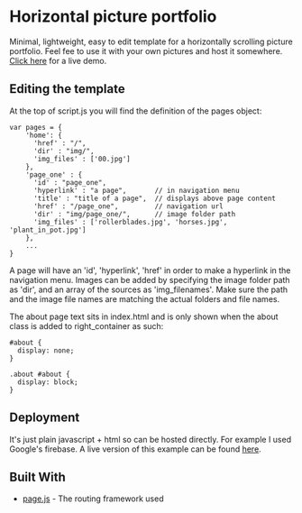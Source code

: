 # Horizontal picture portfolio

Minimal, lightweight, easy to edit template for a horizontally scrolling picture portfolio. Feel fee to use it with your own pictures and host it somewhere. [Click here](https://simple-photo-album.firebaseapp.com/) for a live demo.

## Editing the template

At the top of script.js you will find the definition of the pages object:

```
var pages = {
    'home': {
      'href' : "/",
      'dir' : "img/",
      'img_files' : ['00.jpg']
    },
    'page_one' : {
      'id' : "page_one",
      'hyperlink' : "a page",       // in navigation menu
      'title' : "title of a page",  // displays above page content
      'href' : "/page_one",         // navigation url
      'dir' : "img/page_one/",      // image folder path
      'img_files' : ['rollerblades.jpg', 'horses.jpg', 'plant_in_pot.jpg']
    },
    ...
}
```
A page will have an 'id', 'hyperlink', 'href' in order to make a hyperlink in the navigation menu. Images can be added by specifying the image folder path as 'dir', and an array of the sources as 'img_filenames'. 
Make sure the path and the image file names are matching the actual folders and file names.

The about page text sits in index.html and is only shown when the about class is added to right_container as such:
```
#about {
  display: none;
}

.about #about {
  display: block;
}
```

## Deployment

It's just plain javascript + html so can be hosted directly. For example I used Google's firebase. A live version of this example can be found [here](https://simple-photo-album.firebaseapp.com/).

## Built With

* [page.js](https://visionmedia.github.io/page.js/) - The routing framework used
